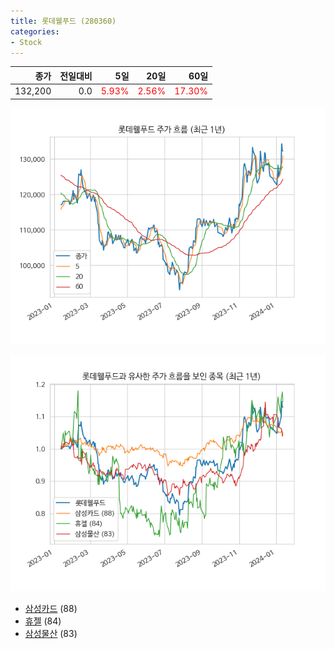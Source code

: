 ```yaml
---
title: 롯데웰푸드 (280360)
categories:
- Stock
---
```


|종가|전일대비|5일|20일|60일|
|---:|-------:|--:|---:|---:|
|132,200|0.0|<span style="color: red">5.93%</span>|<span style="color: red">2.56%</span>|<span style="color: red">17.30%</span>|


<!-- more -->

![280360](/assets/images/stock/280360.png)

![280360](/assets/images/stock/280360_sim.png)

- [삼성카드](/stock/029780/) (88)
- [휴젤](/stock/145020/) (84)
- [삼성물산](/stock/028260/) (83)